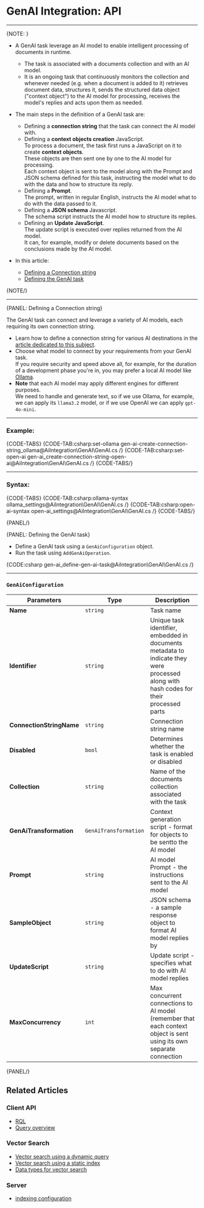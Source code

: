# GenAI Integration: API
---

{NOTE: }

* A GenAI task leverage an AI model to enable intelligent processing of documents in runtime.  
   * The task is associated with a documents collection and with an AI model.  
   * It is an ongoing task that continuously monitors the collection and whenever needed 
     (e.g. when a document is added to it) retrieves document data, structures it, sends 
     the structured data object ("context object") to the AI model for processing, receives 
     the model's replies and acts upon them as needed.  

* The main steps in the definition of a GenAI task are:  
   * Defining a **connection string** that the task can connect the AI model with.  
   * Defining a **context objects creation** JavaScript.  
     To process a document, the task first runs a JavaScript on it to create **context objects**.  
     These objects are then sent one by one to the AI model for processing.  
     Each context object is sent to the model along with the Prompt and JSON schema 
     defined for this task, instructing the model what to do with the data and how 
     to structure its reply.  
   * Defining a **Prompt**.  
     The prompt, written in regular English, instructs the AI model what to do with the data passed to it.  
   * Defining a **JSON schema** Javascript.  
     The schema script instructs the AI model how to structure its replies.  
   * Defining an **Update JavaScript**.  
     The update script is executed over replies returned from the AI model.  
     It can, for example, modify or delete documents based on the conclusions made by the AI model.  

* In this article:
    * [Defining a Connection string](../../ai-integration/gen-ai-integration/gen-ai-api#defining-a-connection-string)
    * [Defining the GenAI task](../../ai-integration/gen-ai-integration/gen-ai-api#defining-the-genai-task)
    
{NOTE/}

---

{PANEL: Defining a Connection string}

The GenAI task can connect and leverage a variety of AI models, each requiring 
its own connection string.  

* Learn how to define a connection string for various AI destinations in the 
  [article dedicated to this subject](../../ai-integration/connection-strings/connection-strings-overview).  
* Choose what model to connect by your requirements from your GenAI task.  
  If you require security and speed above all, for example, for the duration of a development 
  phase you're in, you may prefer a local AI model like [Ollama](../../ai-integration/connection-strings/ollama).  
* **Note** that each AI model may apply different engines for different purposes.  
  We need to handle and generate text, so if we use Ollama, for example, we can 
  apply its `llama3.2` model, or if we use OpenAI we can apply `gpt-4o-mini`.  

---

### Example:

{CODE-TABS}
{CODE-TAB:csharp:set-ollama gen-ai-create-connection-string_ollama@AiIntegration\GenAI\GenAI.cs /}
{CODE-TAB:csharp:set-open-ai gen-ai_create-connection-string-open-ai@AiIntegration\GenAI\GenAI.cs /}
{CODE-TABS/}

---

### Syntax:

{CODE-TABS}
{CODE-TAB:csharp:ollama-syntax ollama_settings@AiIntegration\GenAI\GenAI.cs /}
{CODE-TAB:csharp:open-ai-syntax open-ai_settings@AiIntegration\GenAI\GenAI.cs /}
{CODE-TABS/}

{PANEL/}

{PANEL: Defining the GenAI task}

* Define a GenAI task using a `GenAiConfiguration` object.  
* Run the task using `AddGenAiOperation`.  

{CODE:csharp gen-ai_define-gen-ai-task@AiIntegration\GenAI\GenAI.cs /}

---

### `GenAiConfiguration`

| Parameters | Type | Description |
| ------------- | ------------- | ----- |
| **Name** | `string` | Task name |
| **Identifier** | `string` | Unique task identifier, embedded in documents metadata to indicate they were processed along with hash codes for their processed parts |
| **ConnectionStringName** | `string` | Connection string name |
| **Disabled** | `bool` | Determines whether the task is enabled or disabled |
| **Collection** | `string` | Name of the documents collection associated with the task |
| **GenAiTransformation** | `GenAiTransformation` | Context generation script - format for objects to be sentto the AI model |
| **Prompt** | `string` | AI model Prompt - the instructions sent to the AI model |
| **SampleObject** | `string` | JSON schema - a sample response object to format AI model replies by |
| **UpdateScript** | `string` | Update script - specifies what to do with AI model replies |
| **MaxConcurrency** | `int` | Max concurrent connections to AI model (remember that each context object is sent using its own separate connection |

{PANEL/}

## Related Articles

### Client API

- [RQL](../../client-api/session/querying/what-is-rql) 
- [Query overview](../../client-api/session/querying/how-to-query)

### Vector Search

- [Vector search using a dynamic query](../../ai-integration/vector-search/vector-search-using-dynamic-query.markdown)
- [Vector search using a static index](../../ai-integration/vector-search/vector-search-using-static-index.markdown)
- [Data types for vector search](../../ai-integration/vector-search/data-types-for-vector-search)

### Server

- [indexing configuration](../../server/configuration/indexing-configuration)
